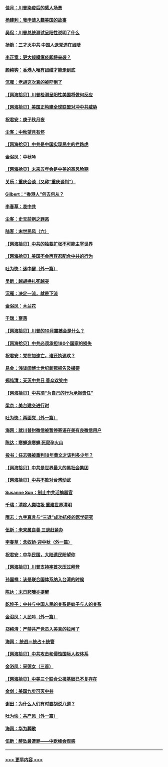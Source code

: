 #### [佳月：川普染疫后的感人场景](../pages/nsc993/n12456994.md?t=10070802) 
#### [杨建利：我申请入籍美国的故事](../pages/nsc993/n12455635.md?t=10070802) 
#### [吴侃：川普总统测试呈阳性说明了什么](../pages/nsc993/n12451869.md?t=10070802) 
#### [扬箭：三才灭中共 中国人退党迫在眉睫](../pages/nsc993/n12451842.md?t=10070802) 
#### [李正宽：更大规模瘟疫即将来袭？](../pages/nsc993/n12451455.md?t=10070802) 
#### [颜纯钩：香港人唯有团结才能走到底](../pages/nsc993/n12450870.md?t=10070802) 
#### [沉雁：老胡这次真的被吓倒了](../pages/nsc993/n12449796.md?t=10070802) 
#### [【网海拾贝】川普检测呈阳性美国将做何反应](../pages/nsc993/n12449042.md?t=10070802) 
#### [【网海拾贝】美国正构建全球联盟对冲中共威胁](../pages/nsc993/n12446580.md?t=10070802) 
#### [祝君安：庚子秋月夜](../pages/nsc993/n12445870.md?t=10070802) 
#### [尘客：中秋望月有怀](../pages/nsc993/n12444632.md?t=10070802) 
#### [【网海拾贝】中共是中国实现民主的拦路虎](../pages/nsc993/n12443573.md?t=10070802) 
#### [金浴凤：中秋吟](../pages/nsc993/n12441773.md?t=10070802) 
#### [【网海拾贝】未来五年会是中美的高风险期](../pages/nsc993/n12440760.md?t=10070802) 
#### [关乐：重庆会谈（又称“重庆谈判”）](../pages/nsc993/n12437525.md?t=10070802) 
#### [Gilbert：“香港人”何去何从？](../pages/nsc993/n12435894.md?t=10070802) 
#### [李春草：哀中共](../pages/nsc993/n12435874.md?t=10070802) 
#### [尘客：史无前例之罪恶](../pages/nsc993/n12435762.md?t=10070802) 
#### [陆客：末世民风（六）](../pages/nsc993/n12435354.md?t=10070802) 
#### [【网海拾贝】中共的独裁扩张不可能主宰世界](../pages/nsc993/n12435151.md?t=10070802) 
#### [【网海拾贝】美国不会再容忍配合中共的行为](../pages/nsc993/n12433808.md?t=10070802) 
#### [吐为快：迷中醒（外一篇）](../pages/nsc993/n12433585.md?t=10070802) 
#### [吴新：越胡挣扎死越突](../pages/nsc993/n12433562.md?t=10070802) 
#### [沉雁：决定一流，就是下流](../pages/nsc993/n12432128.md?t=10070802) 
#### [金浴凤：木兰花](../pages/nsc993/n12432124.md?t=10070802) 
#### [千瑞：寥落](../pages/nsc993/n12432071.md?t=10070802) 
#### [【网海拾贝】川普的10月震撼会是什么？](../pages/nsc993/n12431624.md?t=10070802) 
#### [【网海拾贝】中共必须承担180个国家的损失](../pages/nsc993/n12428893.md?t=10070802) 
#### [祝君安：党在加速亡，谁还执迷欢？](../pages/nsc993/n12428652.md?t=10070802) 
#### [易金：浅谈闫博士世纪新冠报告及撮要](../pages/nsc993/n12426822.md?t=10070802) 
#### [郑纯清：天灭中共日 善众欢笑中](../pages/nsc993/n12426784.md?t=10070802) 
#### [【网海拾贝】中共须“为自己的行为承担责任”](../pages/nsc993/n12426067.md?t=10070802) 
#### [梁京：美台建交进行时](../pages/nsc993/n12424066.md?t=10070802) 
#### [吐为快：两面党（外一篇）](../pages/nsc993/n12424043.md?t=10070802) 
#### [海网：就川普封微信被暂停寄语在美有良微信用户](../pages/nsc993/n12424021.md?t=10070802) 
#### [陈达：寒蝉造寒蝉 死寂孕火山](../pages/nsc993/n12423958.md?t=10070802) 
#### [投书：任志强被重判18年黄文才该判多少年？](../pages/nsc993/n12423672.md?t=10070802) 
#### [【网海拾贝】中共是世界最大的黑社会集团](../pages/nsc993/n12423543.md?t=10070802) 
#### [【网海拾贝】中共不敢对台湾动武](../pages/nsc993/n12421418.md?t=10070802) 
#### [Susanne Sun：制止中共活摘器官](../pages/nsc993/n12419654.md?t=10070802) 
#### [千瑞：清除人类垃圾 重建世界清明](../pages/nsc993/n12419414.md?t=10070802) 
#### [隋志：九字真言与“三退”成功抗疫的医学研究](../pages/nsc993/n12419248.md?t=10070802) 
#### [伍新：未来属良善 三退赶紧办](../pages/nsc993/n12418496.md?t=10070802) 
#### [李春草：念奴娇·迎中秋（外一篇）](../pages/nsc993/n12418465.md?t=10070802) 
#### [祝君安：中华民国，大陆遗民盼望你](../pages/nsc993/n12418089.md?t=10070802) 
#### [【网海拾贝】川普支持率首次压过拜登](../pages/nsc993/n12418050.md?t=10070802) 
#### [孙国祥：该是联合国体系纳入台湾的时候](../pages/nsc993/n12417369.md?t=10070802) 
#### [陈达：末日悲嚎亦提醒](../pages/nsc993/n12416736.md?t=10070802) 
#### [乾坤子：中共与中国人民的关系是蚊子与人的关系](../pages/nsc993/n12416632.md?t=10070802) 
#### [金浴凤：人民吟（外一篇）](../pages/nsc993/n12416567.md?t=10070802) 
#### [郑纯清：严禁共产党员入美真的拉闸了](../pages/nsc993/n12416550.md?t=10070802) 
#### [海网： 统战＝统占＋统管](../pages/nsc993/n12416404.md?t=10070802) 
#### [【网海拾贝】中共攻击和侵蚀国际人权体系](../pages/nsc993/n12416250.md?t=10070802) 
#### [金浴凤：采莲女（三首）](../pages/nsc993/n12415517.md?t=10070802) 
#### [【网海拾贝】中美三个联合公报基础已不复存在](../pages/nsc993/n12415054.md?t=10070802) 
#### [金剑：美国九步可灭中共](../pages/nsc993/n12413183.md?t=10070802) 
#### [谢田：为什么人们有时要胡说八道？](../pages/nsc993/n12411861.md?t=10070802) 
#### [吐为快：共产风（外一篇）](../pages/nsc993/n12411761.md?t=10070802) 
#### [海网：华为葬歌](../pages/nsc993/n12410381.md?t=10070802) 
#### [伍新：醉坠最遭罪——中欧峰会观感](../pages/nsc993/n12410364.md?t=10070802) 

----
#### [ >>> 更早内容 <<< ](../indexes/nsc993-earlier.md)
